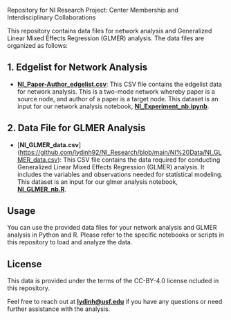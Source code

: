 Repository for NI Research Project: Center Membership and Interdisciplinary Collaborations

This repository contains data files for network analysis and Generalized Linear Mixed Effects Regression (GLMER) analysis. The data files are organized as follows:

## 1. Edgelist for Network Analysis

- [**NI_Paper-Author_edgelist.csv**](https://github.com/lydinh92/NI_Research/blob/main/NI%20Data/NI_Paper-Author_edgelist.csv): This CSV file contains the edgelist data for network analysis. This is a two-mode network whereby paper is a source node, and author of a paper is a target node. This dataset is an input for our network analysis notebook, [**NI_Experiment_nb.ipynb**](https://github.com/lydinh92/NI_Research/blob/main/NI_Experiment_nb.ipynb).

## 2. Data File for GLMER Analysis

- [**NI_GLMER_data.csv**] (https://github.com/lydinh92/NI_Research/blob/main/NI%20Data/NI_GLMER_data.csv): This CSV file contains the data required for conducting Generalized Linear Mixed Effects Regression (GLMER) analysis. It includes the variables and observations needed for statistical modeling. This dataset is an input for our glmer analysis notebook, [**NI_GLMER_nb.R**](https://github.com/lydinh92/NI_Research/blob/main/NI_GLMER_nb.R).

## Usage

You can use the provided data files for your network analysis and GLMER analysis in Python and R. Please refer to the specific notebooks or scripts in this repository to load and analyze the data.

## License

This data is provided under the terms of the CC-BY-4.0 license ncluded in this repository.

Feel free to reach out at **lydinh@usf.edu** if you have any questions or need further assistance with the analysis.

